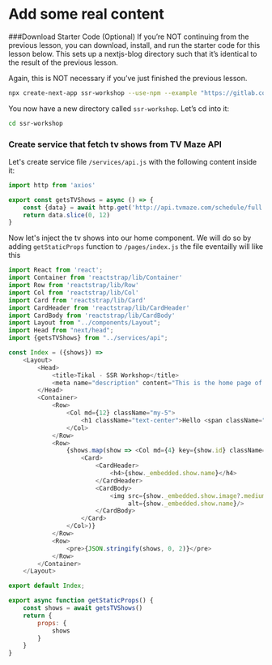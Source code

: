 # Add some real content
  
###Download Starter Code (Optional)
If you’re NOT continuing from the previous lesson, you can download, install, and run the starter code for this lesson below. This sets up a nextjs-blog directory such that it’s identical to the result of the previous lesson.

Again, this is NOT necessary if you’ve just finished the previous lesson.

```bash
npx create-next-app ssr-workshop --use-npm --example "https://gitlab.com/tikalk.com/react-ssr-workshop/-/tree/01-adding-dependencies"
```

You now have a new directory called `ssr-workshop`. Let’s cd into it:
```bash
cd ssr-workshop
```

### Create service that fetch tv shows from TV Maze API
Let's create service file `/services/api.js` with the following content inside it:
```javascript
import http from 'axios'

export const getsTVShows = async () => {
    const {data} = await http.get('http://api.tvmaze.com/schedule/full')
    return data.slice(0, 12)
}
```
Now let's inject the tv shows into our home component. We will do so by adding `getStaticProps` function to `/pages/index.js` the file eventailly will like this
```javascript
import React from 'react';
import Container from 'reactstrap/lib/Container'
import Row from 'reactstrap/lib/Row'
import Col from 'reactstrap/lib/Col'
import Card from 'reactstrap/lib/Card'
import CardHeader from 'reactstrap/lib/CardHeader'
import CardBody from 'reactstrap/lib/CardBody'
import Layout from "../components/Layout";
import Head from "next/head";
import {getsTVShows} from "../services/api";

const Index = ({shows}) =>
    <Layout>
        <Head>
            <title>Tikal - SSR Workshop</title>
            <meta name="description" content="This is the home page of our SSR workshop"/>
        </Head>
        <Container>
            <Row>
                <Col md={12} className="my-5">
                    <h1 className="text-center">Hello <span className="text-warning">Tikal</span> SSR Workshop</h1>
                </Col>
            </Row>
            <Row>
                {shows.map(show => <Col md={4} key={show.id} className="mb-4">
                    <Card>
                        <CardHeader>
                            <h4>{show._embedded.show.name}</h4>
                        </CardHeader>
                        <CardBody>
                            <img src={show._embedded.show.image?.medium}
                                 alt={show._embedded.show.name}/>
                        </CardBody>
                    </Card>
                </Col>)}
            </Row>
            <Row>
                <pre>{JSON.stringify(shows, 0, 2)}</pre>
            </Row>
        </Container>
    </Layout>

export default Index;

export async function getStaticProps() {
    const shows = await getsTVShows()
    return {
        props: {
            shows
        }
    }
}
```
